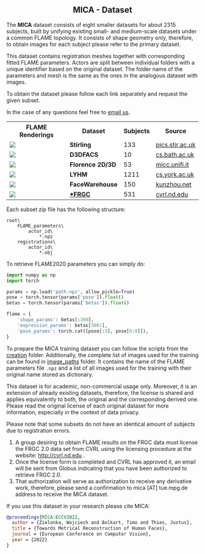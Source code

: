<h2 align="center"><b>MICA - Dataset</b></h2>

The <b>MICA</b> dataset consists of eight smaller datasets for about 2315 subjects, built by unifying existing small- and medium-scale datasets under a common FLAME topology. It consists of shape geometry only, therefore, to obtain images for each subject please refer to the primary dataset.

This dataset contains registration meshes together with corresponding fitted FLAME parameters. Actors are split between individual folders with a unique identifier based on the original dataset. The folder name of the parameters and mesh is the same as the ones in the analogous dataset with images. 

To obtain the dataset please follow each link separately and request the given subset.

In the case of any questions feel free to <a href="mailto:&#109;&#105;&#099;&#097;&#064;&#116;&#117;&#101;&#046;&#109;&#112;&#103;&#046;&#100;&#101;">email us</a>.

<div align="center">
<table cellspacing="0" cellpadding="0" bgcolor="#ffffff" border="0">
  <tr>
    <th>FLAME Renderings</th>
    <th>Dataset</th>
    <th>Subjects</th>
    <th>Source</th>
  </tr>
  <tr></tr>
  <tr>
    <td><img src="../documents/STIRLING.gif"></td>
    <td><b>Stirling</b></td>
    <td>133</td>
    <td><a href="http://pics.stir.ac.uk/ESRC/" target="_blank">pics.stir.ac.uk</a></td>
  </tr>
  <tr></tr>
  <tr>
    <td><img src="../documents/D3DFACS.gif"></td>
    <td><b>D3DFACS</b></td>
    <td>10</td>
    <td><a href="https://www.cs.bath.ac.uk/~dpc/D3DFACS/" target="_blank">cs.bath.ac.uk</a></td>
  </tr>
  <tr></tr>
  <tr>
    <td><img src="../documents/FLORENCE.gif"></td>
    <td><b>Florence 2D/3D</b></td>
    <td>53</td>
    <td><a href="https://www.micc.unifi.it/resources/datasets/florence-3d-faces/" target="_blank">micc.unifi.it</a></td>
  </tr>
  <tr></tr>
  <tr>
    <td><img src="../documents/LYHM.gif"></td>
    <td><b>LYHM</b></td>
    <td>1211</td>
    <td><a href="https://www-users.cs.york.ac.uk/~nep/research/LYHM/" target="_blank">cs.york.ac.uk</a></td>
  </tr>
  <tr></tr>
  <tr>
    <td><img src="../documents/FACEWAREHOUSE.gif"></td>
    <td><b>FaceWarehouse</b></td>
    <td>150</td>
    <td><a href="http://kunzhou.net/zjugaps/facewarehouse/" target="_blank">kunzhou.net</a></td>
  </tr>
  <tr></tr>
  <tr>
    <td><img src="../documents/FRGC.gif"></td>
    <td><b><a href="https://github.com/Zielon/MICA/tree/master/datasets/#frgc-subset">*FRGC</a></b></td>
    <td>531</td>
    <td><a href="https://cvrl.nd.edu/projects/data/#face-recognition-grand-challenge-frgc-v20-data-collection" target="_blank">cvrl.nd.edu</a</td>
  </tr>
</table>
</div>

Each subset zip file has the following structure:
```shell
root\
    FLAME_parameters\
        actor_id\
            *.npz
    registrations\
        actor_id\
            *.obj
```

To retrieve FLAME2020 parameters you can simply do:
```python
import numpy as np
import torch

params = np.load('path.npz', allow_pickle=True)
pose = torch.tensor(params['pose']).float()
betas = torch.tensor(params['betas']).float()

flame = {
    'shape_params': betas[:300],
    'expression_params': betas[300:],
    'pose_params': torch.cat([pose[:3], pose[6:9]]),
}
```



To prepare the MICA training dataset you can follow the scripts from the [creation](https://github.com/Zielon/MICA/tree/master/datasets/creation) folder. Additionally, the complete list of images used for the training can be found in [image_paths](https://github.com/Zielon/MICA/tree/master/datasets/image_paths) folder. It contains the name of the FLAME parameters file `.npz` and a list of all images used for the training with their original name stored as dictionary.


This dataset is for academic, non-commercial usage only. Moreover, it is an extension of already existing datasets, therefore, the license is shared and applies equivalently to both, the original and the corresponding derived one. Please read the original license of each original dataset for more information, especially in the context of data privacy.



Please note that some subsets do not have an identical amount of subjects due to registration errors. 



1) A group desiring to obtain FLAME results on the FRGC data must license the FRGC 2.0 data set from CVRL using the licensing procedure at the website: http://cvrl.nd.edu .
2) Once the license form is completed and CVRL has approved it, an email will be sent from Globus indicating that you have been authorized to retrieve FRGC 2.0.
3) That authorization will serve as authorization to receive any derivative work, therefore, please send a confirmation to mica [AT] tue.mpg.de address to receive the MICA dataset.


If you use this dataset in your research please cite MICA:
```bibtex
@proceedings{MICA:ECCV2022,
  author = {Zielonka, Wojciech and Bolkart, Timo and Thies, Justus},
  title = {Towards Metrical Reconstruction of Human Faces},
  journal = {European Conference on Computer Vision},
  year = {2022}
}
```
